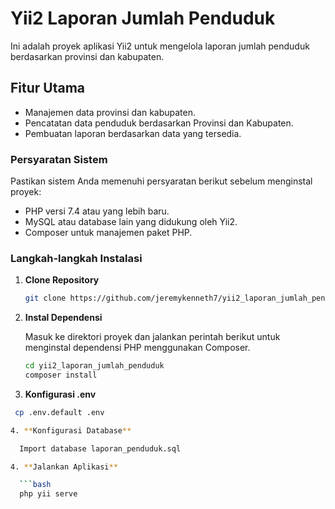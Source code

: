 # Yii2 Laporan Jumlah Penduduk

Ini adalah proyek aplikasi Yii2 untuk mengelola laporan jumlah penduduk berdasarkan provinsi dan kabupaten.

## Fitur Utama

- Manajemen data provinsi dan kabupaten.
- Pencatatan data penduduk berdasarkan Provinsi dan Kabupaten.
- Pembuatan laporan berdasarkan data yang tersedia.

### Persyaratan Sistem

Pastikan sistem Anda memenuhi persyaratan berikut sebelum menginstal proyek:

- PHP versi 7.4 atau yang lebih baru.
- MySQL atau database lain yang didukung oleh Yii2.
- Composer untuk manajemen paket PHP.

### Langkah-langkah Instalasi

1. **Clone Repository**

   ```bash
   git clone https://github.com/jeremykenneth7/yii2_laporan_jumlah_penduduk.git

2. **Instal Dependensi**

   Masuk ke direktori proyek dan jalankan perintah berikut untuk menginstal dependensi PHP menggunakan Composer.

   ```bash
   cd yii2_laporan_jumlah_penduduk
   composer install

3. **Konfigurasi .env**

  ```bash
   cp .env.default .env

4. **Konfigurasi Database**

    Import database laporan_penduduk.sql

4. **Jalankan Aplikasi**

    ```bash
    php yii serve


